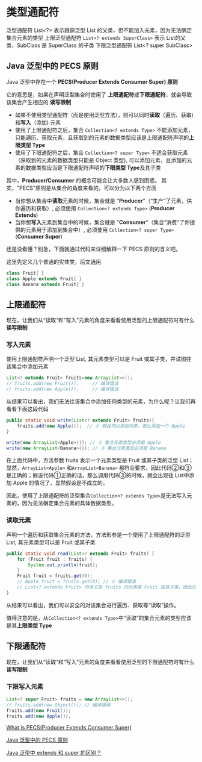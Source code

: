 # 类型通配符

泛型通配符      List<?> 表示跟踪泛型 List 的父类，但不能加入元素，因为无法确定集合元素的类型
上限泛型通配符  `List<? extends SuperClass>` 表示 List<SubClass>的父类，SubClass 是 SuperClass 的子类
下限泛型通配符  List<? super SubClass>

## Java 泛型中的 PECS 原则

Java 泛型中存在一个 **PECS(Producer Extends Consumer Super) 原则**

它的意思是，如果在声明泛型集合时使用了 **上限通配符**或**下限通配符**，就会导致该集合产生相应的 **读写限制**

- 如果不使用类型通配符（而是使用泛型方法），则可以同时**读取**（遍历、获取) 和**写入**（添加) 元素
- 使用了上限通配符之后，集合  `Collection<? extends Type>` 不能添加元素，只能遍历、获取元素，且获取到的元素的数据类型应该是上限通配符声明的**上限类型 Type**
- 使用了下限通配符之后，集合 `Collection<? super Type>` 不适合获取元素（获取到的元素的数据类型只能是 Object 类型), 可以添加元素，且添加的元素的数据类型应当是下限通配符声明的**下限类型 Type**及其子类

其中，**Producer/Consumer** 的概念可能会让大多数人感到困惑。 其实，"PECS"原则是从集合的角度来看的，可以分为以下两个方面

- 当你想从集合中**读取**元素的时候，集合就是 "**Producer**"（“生产”了元素，供你遍历和获取）, 必须使用 `Collection<? extends Type>` (**Producer Extends**)
- 当你想**写入**元素到集合中的时候，集合就是 "**Consumer**"（集合“消费”了你提供的元素用于添加到集合中）, 必须使用 `Collection<? super Type>` (**Consumer Super**)

还是没看懂？别急，下面就通过代码来详细解释一下 PECS 原则的含义吧。

这里先定义几个普通的实体类，后文通用

```java
class Fruit{ }
class Apple extends Fruit{ }
class Banana extends Fruit{ }
```

## 上限通配符

现在，让我们从“读取”和“写入”元素的角度来看看使用泛型的上限通配符时有什么**读写限制**

### 写入元素

使用上限通配符声明一个泛型 List, 其元素类型可以是 Fruit 或其子类，并试图往该集合中添加元素

```java
List<? extends Fruit> fruits=new ArrayList<>();
// fruits.add(new Fruit());     // 编译错误
// fruits.add(new Apple());     // 编译错误
```

从结果可以看出，我们无法往该集合中添加任何类型的元素，为什么呢？让我们再看看下面这段代码

```java
public static void write(List<? extends Fruit> fruits){
    fruits.add(new Apple());  // ① 假设可以添加元素，那么添加一个 Apple
}

write(new ArrayList<Apple>()); // ② 集合元素类型必须是 Apple
write(new ArrayList<Banana>()); // ③ 集合元素类型必须是 Banana
```

在上面代码中，方法参数 fruits 表示一个元素类型是 Fruit 或其子类的泛型 List；显然，`ArrayList<Apple>` 和`ArrayList<Banana>` 都符合要求，因此代码②和③是正确的；假设代码①正确的话，那么调用代码③的时候，就会出现往 List<Banana>中添加 Apple 的情况了，显然假设是不成立的。

因此，使用了上限通配符的泛型集合`Collection<? extends Type>`是无法写入元素的，因为无法确定集合元素的具体数据类型。

### 读取元素

声明一个遍历和获取集合元素的方法，方法形参是一个使用了上限通配符的泛型 List, 其元素类型可以是 Fruit 或其子类

```java
public static void read(List<? extends Fruit> fruits) {
    for (Fruit fruit : fruits) {
        System.out.println(fruit);
    }
    Fruit fruit = fruits.get(0);
    // Apple fruit = fruits.get(0); // ① 编译错误
    // List<? extends Fruit> 的含义是 fruits 的元素是 Fruit 或其子类，因此应该用父类（声明的上限类型) Fruit 来接收，才能保证类型安全
}
```

从结果可以看出，我们可以安全的对该集合进行遍历、获取等“读取”操作。

值得注意的是，从`Collection<? extends Type>`中“读取”的集合元素的类型应该是其**上限类型 Type**

## 下限通配符

现在，让我们从“读取”和“写入”元素的角度来看看使用泛型的下限通配符时有什么**读写限制**

### 下限写入元素

```java
List<? super Fruit> fruits = new ArrayList<>();
// fruits.add(new Object()); // 编译错误
fruits.add(new Fruit());
fruits.add(new Apple());
```

[What is PECS(Producer Extends Consumer Super)](http://stackoverflow.com/questions/2723397/what-is-pecs-producer-extends-consumer-super/2723538#2723538)

[Java 泛型中的 PECS 原则](https://blog.51cto.com/flyingcat2013/1616068)

[Java 泛型中 extends 和 super 的区别？](https://itimetraveler.github.io/2016/12/27/%E3%80%90Java%E3%80%91%E6%B3%9B%E5%9E%8B%E4%B8%AD%20extends%20%E5%92%8C%20super%20%E7%9A%84%E5%8C%BA%E5%88%AB%EF%BC%9F/)